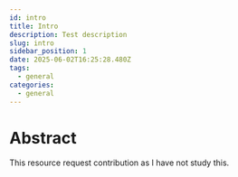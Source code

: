 ```yaml
---
id: intro
title: Intro
description: Test description
slug: intro
sidebar_position: 1
date: 2025-06-02T16:25:28.480Z
tags:
  - general
categories:
  - general
---
```


# Abstract

This resource request contribution as I have not study this.

